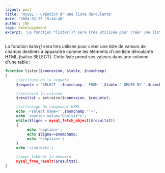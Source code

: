 ```yaml
---
layout: post
title: 'MySQL - Création d''une liste déroulante'
date: '2004-03-23 19:44:48'
author: j0k
tags: développement
excerpt: 'La fonction *lister()* sera très utilisée pour créer une liste de valeurs de champs destinés à apparaitre comme les éléments d''une liste déroulante HTML (balise SELECT).'
---
```


La fonction *lister()* sera très utilisée pour créer une liste de valeurs de champs destinés à apparaitre comme les éléments d'une liste déroulante HTML (balise SELECT).
Cette liste prend ses valeurs dans une colonne d'une table :

```php
function lister($connexion, $table, $nomchamp)
{
     //écriture de la requete
     $requete = 'SELECT '.$nomchamp.' FROM '.$table.' ORDER BY '.$nomchamp.' ';

     //extraire la colonne
     $résultat = extraire($connexion, $requete);

     //affichage du composant HTML
     echo '<select name="'.$nomchamp.'">';
     echo '<option value="Choisir">';
     while($ligne = mysql_fetch_object($resultat))
     {
          echo '<option>';
          echo $ligne->$nomchamp;
          echo '</option>';
     }
     echo '</select>';

     //pour libérer la mémoire
     mysql_free_result($resultat);
}
```
